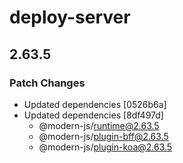 # deploy-server

## 2.63.5

### Patch Changes

- Updated dependencies [0526b6a]
- Updated dependencies [8df497d]
  - @modern-js/runtime@2.63.5
  - @modern-js/plugin-bff@2.63.5
  - @modern-js/plugin-koa@2.63.5
